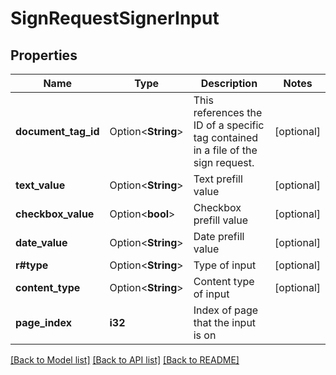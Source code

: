 # SignRequestSignerInput

## Properties

Name | Type | Description | Notes
------------ | ------------- | ------------- | -------------
**document_tag_id** | Option<**String**> | This references the ID of a specific tag contained in a file of the sign request. | [optional]
**text_value** | Option<**String**> | Text prefill value | [optional]
**checkbox_value** | Option<**bool**> | Checkbox prefill value | [optional]
**date_value** | Option<**String**> | Date prefill value | [optional]
**r#type** | Option<**String**> | Type of input | [optional]
**content_type** | Option<**String**> | Content type of input | [optional]
**page_index** | **i32** | Index of page that the input is on | 

[[Back to Model list]](../README.md#documentation-for-models) [[Back to API list]](../README.md#documentation-for-api-endpoints) [[Back to README]](../README.md)


